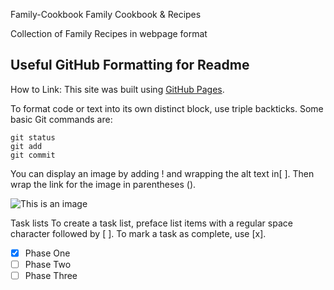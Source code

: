 Family-Cookbook
Family Cookbook &amp; Recipes

Collection of Family Recipes in webpage format

## Useful GitHub Formatting for Readme

How to Link: This site was built using [GitHub Pages](https://pages.github.com/).

To format code or text into its own distinct block, use triple backticks. Some basic Git commands are:

```
git status
git add
git commit
```

You can display an image by adding ! and wrapping the alt text in[ ]. Then wrap the link for the image in parentheses ().

![This is an image](https://myoctocat.com/assets/images/base-octocat.svg)

Task lists
To create a task list, preface list items with a regular space character followed by [ ]. To mark a task as complete, use [x].

- [x] Phase One
- [ ] Phase Two
- [ ] Phase Three
